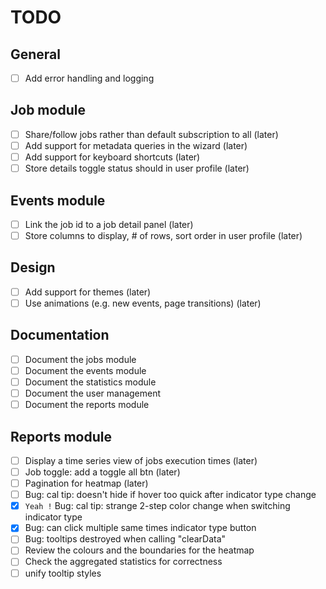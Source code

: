 # TODO

## General
- [ ] Add error handling and logging

## Job module
- [ ] Share/follow jobs rather than default subscription to all (later)
- [ ] Add support for metadata queries in the wizard (later)
- [ ] Add support for keyboard shortcuts (later)
- [ ] Store details toggle status should in user profile (later)

## Events module
- [ ] Link the job id to a job detail panel (later)
- [ ] Store columns to display, # of rows, sort order in user profile (later)

## Design
- [ ] Add support for themes (later)
- [ ] Use animations (e.g. new events, page transitions) (later)

## Documentation
- [ ] Document the jobs module
- [ ] Document the events module
- [ ] Document the statistics module
- [ ] Document the user management
- [ ] Document the reports module

## Reports module
- [ ] Display a time series view of jobs execution times (later)
- [ ] Job toggle: add a toggle all btn (later)
- [ ] Pagination for heatmap (later)
- [ ] Bug: cal tip: doesn't hide if hover too quick after indicator type change
- [x] ```Yeah !``` Bug: cal tip: strange 2-step color change when switching indicator type
- [x] Bug: can click multiple same times indicator type button
- [ ] Bug: tooltips destroyed when calling "clearData"
- [ ] Review the colours and the boundaries for the heatmap
- [ ] Check the aggregated statistics for correctness
- [ ] unify tooltip styles
